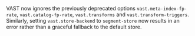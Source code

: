 VAST now ignores the previously deprecated options `vast.meta-index-fp-rate`,
`vast.catalog-fp-rate`, `vast.transforms` and `vast.transform-triggers`.
Similarly, setting `vast.store-backend` to `segment-store` now results in an
error rather than a graceful fallback to the default store.
